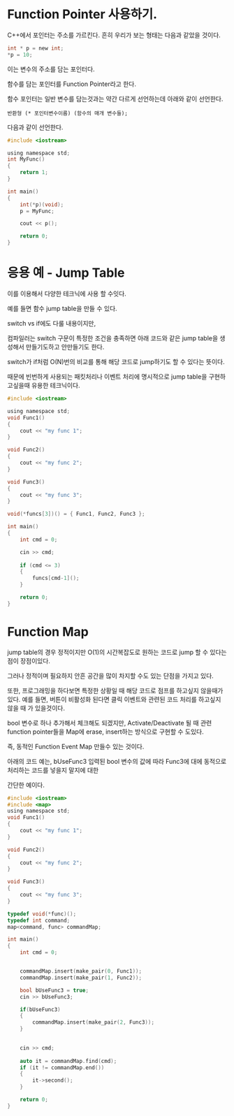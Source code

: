 # Function Pointer 사용하기.

C++에서 포인터는 주소를 가르킨다. 흔히 우리가 보는 형태는 다음과 같았을 것이다.

```c
int * p = new int;
*p = 10;
```

이는 변수의 주소를 담는 포인터다.

함수를 담는 포인터를 Function Pointer라고 한다.

함수 포인터는 일반 변수를 담는것과는 약간 다르게 선언하는데 아래와 같이 선언한다.

```
반환형 (* 포인터변수이름) (함수의 매개 변수들);
```

 다음과 같이 선언한다.

```c
#include <iostream>

using namespace std;
int MyFunc()
{
	return 1;
}

int main()
{
	int(*p)(void);
	p = MyFunc;

	cout << p();

	return 0;
}
``` 

# 응용 예 - Jump Table

이를 이용해서 다양한 테크닉에 사용 할 수잇다.

예를 들면 함수 jump table을 만들 수 있다.

switch vs if에도 다룰 내용이지만,

컴파일러는 switch 구문이 특정한 조건을 충족하면 아래 코드와 같은 jump table을 생성해서 만들기도하고 안만들기도 한다. 

switch가 if처럼 O(N)번의 비교를 통해 해당 코드로 jump하기도 할 수 있다는 뜻이다.

때문에 빈번하게 사용되는 패킷처리나 이벤트 처리에 명시적으로 jump table을 구현하고싶을때 유용한 테크닉이다.

```c
#include <iostream>

using namespace std;
void Func1()
{
	cout << "my func 1";
}

void Func2()
{
	cout << "my func 2";
}

void Func3()
{
	cout << "my func 3";
}

void(*funcs[3])() = { Func1, Func2, Func3 };

int main()
{
	int cmd = 0;

	cin >> cmd;
	
	if (cmd <= 3)
	{
		funcs[cmd-1]();
	}

	return 0;
}
```

# Function Map

jump table의 경우 정적이지만 O(1)의 시간복잡도로 원하는 코드로 jump 할 수 있다는 점이 장점이있다.

그러나 정적이며 필요하지 안흔 공간을 많이 차지할 수도 있는 단점을 가지고 있다.

또한, 프로그래밍을 하다보면 특정한 상황일 때 해당 코드로 점프를 하고싶지 않을때가 있다. 예를 들면, 버튼이 비활성화 된다면 클릭 이벤트와 관련된 코드 처리를 하고싶지 않을 때 가 있을것이다.

bool 변수로 하나 추가해서 체크해도 되겠지만, Activate/Deactivate 될 때 관련 function pointer들을 Map에 erase, insert하는 방식으로 구현할 수 도있다.

즉, 동적인 Function Event Map 만들수 있는 것이다.

아래의 코드 예는, bUseFunc3 입력된 bool 변수의 값에 따라 Func3에 대에 동적으로 처리하는 코드를 넣을지 말지에 대한

간단한 예이다.

```c
#include <iostream>
#include <map>
using namespace std;
void Func1()
{
	cout << "my func 1";
}

void Func2()
{
	cout << "my func 2";
}

void Func3()
{
	cout << "my func 3";
}

typedef void(*func)();
typedef int command;
map<command, func> commandMap;

int main()
{
	int cmd = 0;


	commandMap.insert(make_pair(0, Func1));
	commandMap.insert(make_pair(1, Func2));

    bool bUseFunc3 = true;
    cin >> bUseFunc3;

    if(bUseFunc3)
    {
        commandMap.insert(make_pair(2, Func3));
    }
	

	cin >> cmd;
	
	auto it = commandMap.find(cmd);
	if (it != commandMap.end())
	{
		it->second();
	}

	return 0;
}
```
